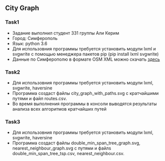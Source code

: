 ## City Graph

### Task1

* Задание выполнил студент 331 группы Али Керим
* Город: Симферополь
* Язык: python 3.6
* Для использовния программы требуется установить модули lxml и svgwrite с помощью менеджера пакетов pip (pip install lxml svgwrite)
* Данные по Симферополю в формате OSM XML можно скачать [здесь](https://drive.google.com/file/d/11Hx3nQz4Fjrw7Kyj4VlmAGTG2u0KX5H1/view?usp=sharing)

### Task2

* Для использовния программы требуется установить модули lxml, svgwrite, haversine
* Программа создаст файлы city_graph_with_paths.svg с кратчайшими путями и файл routes.csv. 
* Во время выполнения программы в консоли выводятся результаты анализа всех алгоритмов кратчайших путей

### Task3

* Для использовния программы требуется установить модули lxml, svgwrite, haversine
* Программа создаст файлы double_min_span_tree_graph.svg, nearest_neighbour_graph.svg с путями и файлs double_min_span_tree_tsp.csv, nearest_neighbour.csv. 





